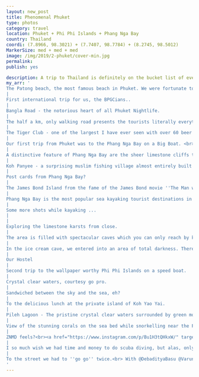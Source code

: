 ```yaml
---
layout: new_post
title: Phenomenal Phuket
type: photos
category: travel
location: Phuket + Phi Phi Islands + Phang Nga Bay
country: Thailand
coordi: (7.8966, 98.3021) + (7.7407, 98.7784) + (8.2745, 98.5012)
MarkerSize: med + med + med
image: /img/2019/2-phuket/cover-min.jpg 
permalink: 
publish: yes

description: A trip to Thailand is definitely on the bucket list of every Indian and I was fortunate to do this on my 23rd birthday. The plan was pretty spontaneous with all of us getting leave from work during the same time. In the short 6 days trip we covered all the major tourist spots - Phuket, Krabi and Bangkok.
my_arr: '
The Patong beach, the most famous beach in Phuket. We were fortunate to get a stay in Bodega Party Resort, just a 10 mins walk from the beach - enabling us to visit it every day during our stay.
|
First international trip for us, the BPGCians..
|
Bangla Road - the notorious heart of all Phuket Nightlife.
|
The half a km, only walking road presents the tourists literally everything from normal bars, music bars, go-go bars, ping pong shows and the flamboyant lady boys.
|
The Tiger Club - one of the largest I have ever seen with over 60 beer bar counters.
|
Our first trip from Phuket was to the Phang Nga Bay on a Big Boat. <br>Yeh Phang Nga Bay, mera hai and main yahan ka Jaikant Shikre!
|
A distinctive feature of Phang Nga Bay are the sheer limestone cliffs that just vertically come out of the emerald-green water.
|
Koh Panyee - a surprising muslim fishing village almost entirely built on stilts.
|
Post cards from Phang Nga Bay?
|
The James Bond Island from the fame of the James Bond movie ''The Man with the Golden Gun''.
|
Phang Nga Bay is the most popular sea kayaking tourist destinations in southern Thailand and how could we have missed it?
|
Some more shots while kayaking ...
|
|
Exploring the limestone karsts from close.
|
The area is filled with spectacular caves which you can only reach by kayaks.<br><a href="https://www.instagram.com/p/BuyfBvMn_Ep/" target="_blank">See video here.</a>
|
In the ice cream cave, we entered into an area of total darkness. There were spots where you have to lay down completely flat to get under.
|
Our Hostel
|
Second trip to the wallpaper worthy Phi Phi Islands on a speed boat.
|
Crystal clear waters, courtesy go pro.
|
Sandwiched between the sky and the sea, eh?
|
To the delicious lunch at the private island of Koh Yao Yai.
|
Pileh Lagoon - The pristine crystal clear waters surrounded by green mountains provided the perfect setting for birthday dive into the sea. The super salty waters make it easy to swim.<br><a href="https://www.instagram.com/p/BuOEpQMncw2/" target="_blank">See video here</a>
|
View of the stunning corals on the sea bed while snorkelling near the Pileh Cove.
|
ZNMD feels?<br><a href="https://www.instagram.com/p/Bu1H3tQHkxW/" target="_blank">See video here.</a>
|
I so much wish we had time and money to do scuba diving, but alas, only snorkelling it was... which was worth every penny though.
|
To the street we had to ''go go'' twice.<br> With @DebadityaBasu @VarunGoyal @ArnavVijayakar @Ankit
'
---
```

<!-- http://compressjpeg.com -->
<!-- http://compressimage.toolur.com/ 1024, 400-->

